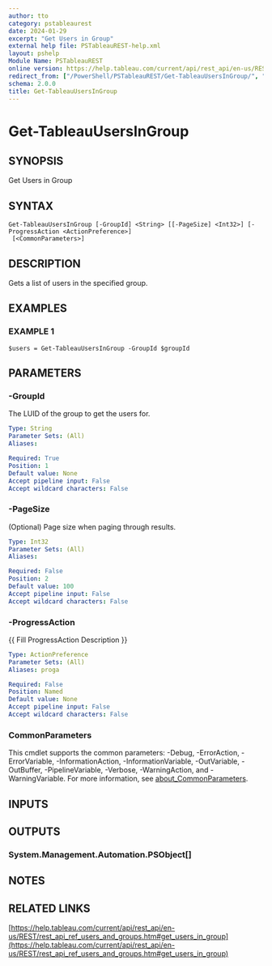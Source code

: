 ```yaml
---
author: tto
category: pstableaurest
date: 2024-01-29
excerpt: "Get Users in Group"
external help file: PSTableauREST-help.xml
layout: pshelp
Module Name: PSTableauREST
online version: https://help.tableau.com/current/api/rest_api/en-us/REST/rest_api_ref_users_and_groups.htm#get_users_in_group
redirect_from: ["/PowerShell/PSTableauREST/Get-TableauUsersInGroup/", "/PowerShell/PSTableauREST/get-tableauusersingroup/", "/PowerShell/get-tableauusersingroup/"]
schema: 2.0.0
title: Get-TableauUsersInGroup
---
```


# Get-TableauUsersInGroup

## SYNOPSIS
Get Users in Group

## SYNTAX

```
Get-TableauUsersInGroup [-GroupId] <String> [[-PageSize] <Int32>] [-ProgressAction <ActionPreference>]
 [<CommonParameters>]
```

## DESCRIPTION
Gets a list of users in the specified group.

## EXAMPLES

### EXAMPLE 1
```
$users = Get-TableauUsersInGroup -GroupId $groupId
```

## PARAMETERS

### -GroupId
The LUID of the group to get the users for.

```yaml
Type: String
Parameter Sets: (All)
Aliases:

Required: True
Position: 1
Default value: None
Accept pipeline input: False
Accept wildcard characters: False
```

### -PageSize
(Optional) Page size when paging through results.

```yaml
Type: Int32
Parameter Sets: (All)
Aliases:

Required: False
Position: 2
Default value: 100
Accept pipeline input: False
Accept wildcard characters: False
```

### -ProgressAction
{{ Fill ProgressAction Description }}

```yaml
Type: ActionPreference
Parameter Sets: (All)
Aliases: proga

Required: False
Position: Named
Default value: None
Accept pipeline input: False
Accept wildcard characters: False
```

### CommonParameters
This cmdlet supports the common parameters: -Debug, -ErrorAction, -ErrorVariable, -InformationAction, -InformationVariable, -OutVariable, -OutBuffer, -PipelineVariable, -Verbose, -WarningAction, and -WarningVariable. For more information, see [about_CommonParameters](http://go.microsoft.com/fwlink/?LinkID=113216).

## INPUTS

## OUTPUTS

### System.Management.Automation.PSObject[]
## NOTES

## RELATED LINKS

[https://help.tableau.com/current/api/rest_api/en-us/REST/rest_api_ref_users_and_groups.htm#get_users_in_group](https://help.tableau.com/current/api/rest_api/en-us/REST/rest_api_ref_users_and_groups.htm#get_users_in_group)

